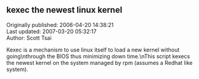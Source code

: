 ## kexec the newest linux kernel  
Originally published: 2006-04-20 14:38:21  
Last updated: 2007-03-20 05:32:17  
Author: Scott Tsai  
  
Kexec is a mechanism to use linux itself to load a new kernel without going\nthrough the BIOS thus minimizing down time.\nThis script kexecs the newest kernel on the system managed by rpm (assumes a Redhat like system).
